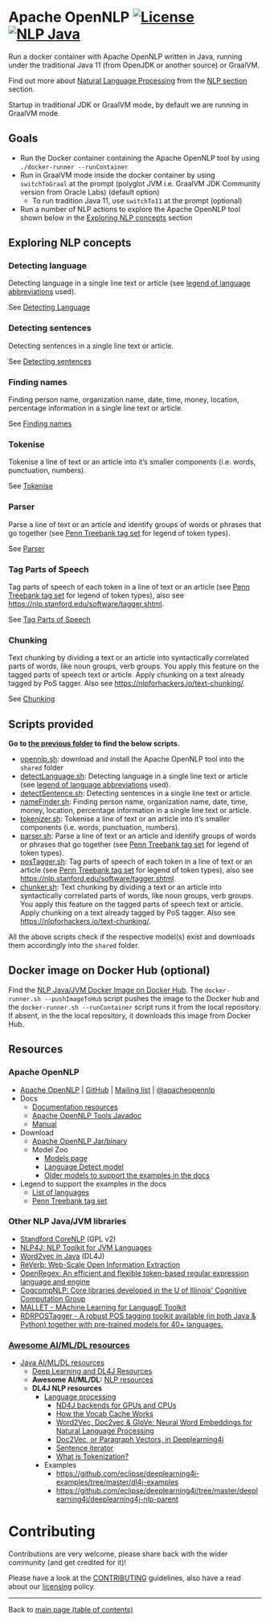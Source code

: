 # Apache OpenNLP [![License](https://img.shields.io/badge/License-Apache%202.0-blue.svg)](https://opensource.org/licenses/Apache-2.0) [![NLP Java](https://img.shields.io/docker/pulls/neomatrix369/nlp-java.svg)](https://hub.docker.com/r/neomatrix369/nlp-java) 

Run a docker container with Apache OpenNLP written in Java, running under the traditional Java 11 (from OpenJDK or another source) or GraalVM.

Find out more about [Natural Language Processing](https://en.wikipedia.org/wiki/Natural_language_processing) from the [NLP section](https://github.com/neomatrix369/awesome-ai-ml-dl/tree/master/natural-language-processing#natural-language-processing-nlp) section.

Startup in traditional JDK or GraalVM mode, by default we are running in GraalVM mode.

## Goals

- Run the Docker container containing the Apache OpenNLP tool by using `./docker-runner --runContainer`
- Run in GraalVM mode inside the docker container by using `switchToGraal` at the prompt (polyglot JVM i.e. GraalVM JDK Community version from Oracle Labs) (default option)
  - To run tradition Java 11, use `switchTo11` at the prompt (optional)
- Run a number of NLP actions to explore the Apache OpenNLP tool shown below in the [Exploring NLP concepts](#exploring-nlp-concepts) section

## Exploring NLP concepts

### Detecting language

Detecting language in a single line text or article (see [legend of language abbreviations](https://www.apache.org/dist/opennlp/models/langdetect/1.8.3/README.txt) used).

See [Detecting Language](./README-detecting-language.md)

### Detecting sentences

Detecting sentences in a single line text or article.

See [Detecting sentences](./README-detecting-sentences.md)

### Finding names

Finding person name, organization name, date, time, money, location, percentage information in a single line text or article.

See [Finding names](./README-finding-names.md)

### Tokenise

Tokenise a line of text or an article into it’s smaller components (i.e. words, punctuation, numbers).

See [Tokenise](./README-tokenise.md)

### Parser

Parse a line of text or an article and identify groups of words or phrases that go together (see [Penn Treebank tag set](https://www.ling.upenn.edu/courses/Fall_2003/ling001/penn_treebank_pos.html) for legend of token types).

See [Parser](./README-parser.md)

### Tag Parts of Speech

Tag parts of speech of each token in a line of text or an article (see [Penn Treebank tag set](https://www.ling.upenn.edu/courses/Fall_2003/ling001/penn_treebank_pos.html) for legend of token types), also see https://nlp.stanford.edu/software/tagger.shtml.

See [Tag Parts of Speech](./README-tag-parts-of-speech.md)

### Chunking

Text chunking by dividing a text or an article into syntactically correlated parts of words, like noun groups, verb groups. You apply this feature on the tagged parts of speech text or article. Apply chunking on a text already tagged by PoS tagger. Also see https://nlpforhackers.io/text-chunking/.

See [Chunking](./README-chunking.md)

## Scripts provided

**Go to [the previous folder](../opennlp) to find the below scripts.**

- [opennlp.sh](./opennlp.sh): download and install the Apache OpenNLP tool into the `shared` folder
- [detectLanguage.sh](./detectLanguage.sh): Detecting language in a single line text or article (see [legend of language abbreviations](https://www.apache.org/dist/opennlp/models/langdetect/1.8.3/README.txt) used).
- [detectSentence.sh](./detectSentence.sh): Detecting sentences in a single line text or article.
- [nameFinder.sh](./nameFinder.sh): Finding person name, organization name, date, time, money, location, percentage information in a single line text or article.
- [tokenizer.sh](./tokenizer.sh): Tokenise a line of text or an article into it’s smaller components (i.e. words, punctuation, numbers).
- [parser.sh](./parser.sh): Parse a line of text or an article and identify groups of words or phrases that go together (see [Penn Treebank tag set](https://www.ling.upenn.edu/courses/Fall_2003/ling001/penn_treebank_pos.html) for legend of token types).
- [posTagger.sh](./posTagger.sh): Tag parts of speech of each token in a line of text or an article (see [Penn Treebank tag set](https://www.ling.upenn.edu/courses/Fall_2003/ling001/penn_treebank_pos.html) for legend of token types), also see https://nlp.stanford.edu/software/tagger.shtml.
- [chunker.sh](./chunker.sh): Text chunking by dividing a text or an article into syntactically correlated parts of words, like noun groups, verb groups. You apply this feature on the tagged parts of speech text or article. Apply chunking on a text already tagged by PoS tagger. Also see https://nlpforhackers.io/text-chunking/.

All the above scripts check if the respective model(s) exist and downloads them accordingly into the `shared` folder.

## Docker image on Docker Hub (optional)

Find the [NLP Java/JVM Docker Image on Docker Hub](https://hub.docker.com/r/neomatrix369/nlp-java). The `docker-runner.sh --pushImageToHub` script pushes the image to the Docker hub and the `docker-runner.sh --runContainer` script runs it from the local repository. If absent, in the the local repository, it downloads this image from Docker Hub.

## Resources

### Apache OpenNLP

- [Apache OpenNLP](https://opennlp.apache.org/) | [GitHub](https://github.com/apache/opennlp) | [Mailing list](https://opennlp.apache.org/mailing-lists.html) | [@apacheopennlp](https://twitter.com/@apacheopennlp)
- Docs
    - [Documentation resources](https://opennlp.apache.org/docs/)
    - [Apache OpenNLP Tools Javadoc](https://opennlp.apache.org/docs/1.9.1/apidocs/opennlp-tools/index.html)
    - [Manual](https://opennlp.apache.org/docs/1.9.1/manual/opennlp.html)
- Download
    - [Apache OpenNLP Jar/binary](https://opennlp.apache.org/download.html)
    - Model Zoo
        - [Models page](https://opennlp.apache.org/models.html)
        - [Language Detect model](http://www.mirrorservice.org/sites/ftp.apache.org/opennlp/models/langdetect/1.8.3/langdetect-183.bin)
        - [Older models to support the examples in the docs](http://opennlp.sourceforge.net/models-1.5/)
- Legend to support the examples in the docs
    - [List of languages](https://www.apache.org/dist/opennlp/models/langdetect/1.8.3/README.txt)
    - [Penn Treebank tag set](https://www.ling.upenn.edu/courses/Fall_2003/ling001/penn_treebank_pos.html)

### Other NLP Java/JVM libraries

- [Standford CoreNLP](https://stanfordnlp.github.io/CoreNLP/) (GPL v2)
- [NLP4J: NLP Toolkit for JVM Languages](https://emorynlp.github.io/nlp4j/)
- [Word2vec in Java](https://deeplearning4j.org/docs/latest/deeplearning4j-nlp-word2vec) (DL4J)
- [ReVerb: Web-Scale Open Information Extraction](https://github.com/knowitall/reverb/) 
- [OpenRegex: An efficient and flexible token-based regular expression language and engine](https://github.com/knowitall/openregex) 
- [CogcompNLP: Core libraries developed in the U of Illinois' Cognitive Computation Group](https://github.com/datquocnguyen/RDRPOSTagger)
- [MALLET - MAchine Learning for LanguagE Toolkit](http://mallet.cs.umass.edu/)
- [RDRPOSTagger - A robust POS tagging toolkit available (in both Java & Python) together with pre-trained models for 40+ languages.](https://github.com/datquocnguyen/RDRPOSTagger)

### [Awesome AI/ML/DL resources](https://github.com/neomatrix369/awesome-ai-ml-dl/)
  * [Java AI/ML/DL resources](https://github.com/neomatrix369/awesome-ai-ml-dl/blob/master/README-details.md#java)
      * [Deep Learning and DL4J Resources](https://github.com/neomatrix369/awesome-ai-ml-dl/blob/master/README-details.md#deep-learning)
      * **Awesome AI/ML/DL:** [NLP resources](https://github.com/neomatrix369/awesome-ai-ml-dl/tree/master/natural-language-processing#natural-language-processing-nlp)
      * **DL4J NLP resources**
          * [Language processing](https://deeplearning4j.org/docs/latest/deeplearning4j-nlp-overview)
              * [ND4J backends for GPUs and CPUs](https://deeplearning4j.org/docs/latest/deeplearning4j-config-gpu-cpu)
              * [How the Vocab Cache Works](https://deeplearning4j.org/docs/latest/deeplearning4j-nlp-vocabulary-cache)
              * [Word2Vec, Doc2vec & GloVe: Neural Word Embeddings for Natural Language Processing](https://deeplearning4j.org/docs/latest/deeplearning4j-nlp-word2vec)
              * [Doc2Vec, or Paragraph Vectors, in Deeplearning4j](https://deeplearning4j.org/docs/latest/deeplearning4j-nlp-doc2vec)
              * [Sentence iterator](https://deeplearning4j.org/docs/latest/deeplearning4j-nlp-sentence-iterator)
              * [What is Tokenization?](https://deeplearning4j.org/docs/latest/deeplearning4j-nlp-tokenization)
          * Examples
              * https://github.com/eclipse/deeplearning4j-examples/tree/master/dl4j-examples
              * https://github.com/eclipse/deeplearning4j/tree/master/deeplearning4j/deeplearning4j-nlp-parent

# Contributing

Contributions are very welcome, please share back with the wider community (and get credited for it)!

Please have a look at the [CONTRIBUTING](../../../CONTRIBUTING.md) guidelines, also have a read about our [licensing](../../../LICENSE.txt) policy.

---

Back to [main page (table of contents)](../../../README.md#nlp-javajvm-)